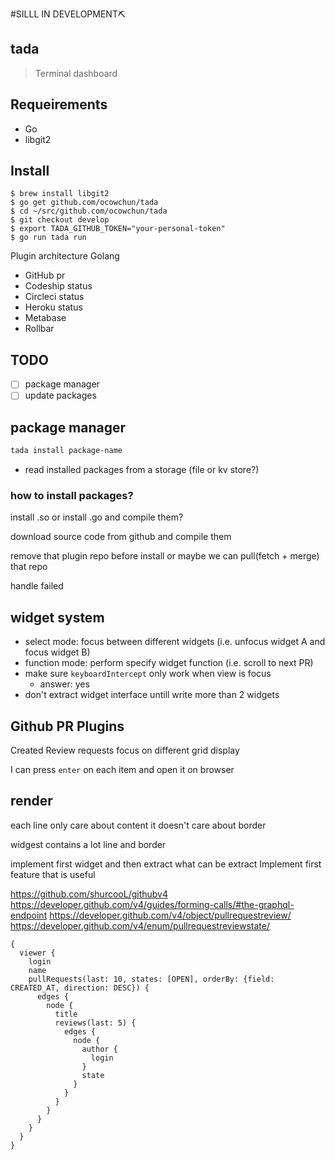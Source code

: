 #SILLL IN DEVELOPMENT⛏

## tada
> Terminal dashboard

## Requeirements
* Go
* libgit2

## Install
```
$ brew install libgit2
$ go get github.com/ocowchun/tada
$ cd ~/src/github.com/ocowchun/tada
$ git checkout develop
$ export TADA_GITHUB_TOKEN="your-personal-token"
$ go run tada run
```


Plugin architecture
Golang

* GitHub pr
* Codeship status
* Circleci status
* Heroku status
* Metabase
* Rollbar

## TODO
- [ ] package manager
- [ ] update packages

## package manager
```sh
tada install package-name
```

* read installed packages from a storage (file or kv store?)


### how to install packages?
install .so or install .go and compile them?

download source code from github and compile them

remove that plugin repo before install or maybe we can pull(fetch + merge) that repo

handle failed

## widget system
* select mode: focus between different widgets (i.e. unfocus widget A and focus widget B)
* function mode: perform specify widget function (i.e. scroll to next PR)
* make sure `keyboardIntercept` only work when view is focus
    * answer: yes
* don't extract widget interface untill write more than 2 widgets

## Github PR Plugins
Created
Review requests
focus on different grid
display 

I can press `enter` on each item and open it on browser


## render 
each line only care about content it doesn't care about border

widgest contains a lot line and border

implement first widget and then extract what can be extract
Implement first feature that is useful

https://github.com/shurcooL/githubv4
https://developer.github.com/v4/guides/forming-calls/#the-graphql-endpoint
https://developer.github.com/v4/object/pullrequestreview/
https://developer.github.com/v4/enum/pullrequestreviewstate/

```
{
  viewer {
    login
    name
    pullRequests(last: 10, states: [OPEN], orderBy: {field: CREATED_AT, direction: DESC}) {
      edges {
        node {
          title
          reviews(last: 5) {
            edges {
              node {
                author {
                  login
                }
                state
              }
            }
          }
        }
      }
    }
  }
}
```